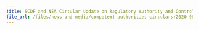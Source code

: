 ```yaml
---
title: SCDF and NEA Circular Update on Regulatory Authority and Control Measures for 7 Substances in Singapore
file_url: /files/news-and-media/competent-authorities-circulars/2020-06-02-CA.pdf
---
```

